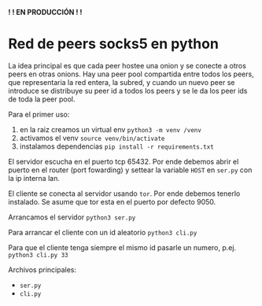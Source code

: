 **! ! EN PRODUCCIÓN ! !**

# Red de peers socks5 en python 

La idea principal es que cada peer hostee una onion y se conecte a otros peers en otras onions. Hay una peer pool compartida entre todos los peers, que representaria la red entera, la subred, y cuando un nuevo peer se introduce se distribuye su peer id a todos los peers y se le da los peer ids de toda la peer pool.

Para el primer uso: 
1. en la raiz creamos un virtual env `python3 -m venv /venv`
2. activamos el venv `source venv/bin/activate`
3. instalamos dependencias `pip install -r requirements.txt`

El servidor escucha en el puerto tcp 65432. Por ende debemos abrir el puerto en el router (port fowarding) y settear la variable `HOST` en `ser.py` con la ip interna lan.

El cliente se conecta al servidor usando `tor`. Por ende debemos tenerlo instalado. Se asume que tor esta en el puerto por defecto 9050.

Arrancamos el servidor `python3 ser.py`

Para arrancar el cliente con un id aleatorio `python3 cli.py`

Para que el cliente tenga siempre el mismo id pasarle un numero, p.ej. `python3 cli.py 33`

Archivos principales:
* `ser.py`
* `cli.py`
